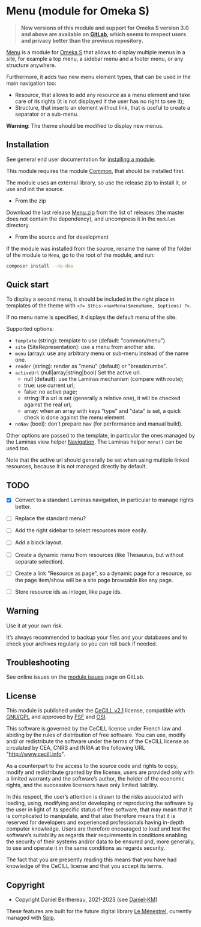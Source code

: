 Menu (module for Omeka S)
=========================

> __New versions of this module and support for Omeka S version 3.0 and above
> are available on [GitLab], which seems to respect users and privacy better
> than the previous repository.__

[Menu] is a module for [Omeka S] that allows to display multiple menus in a
site, for example a top menu, a sidebar menu and a footer menu, or any structure
anywhere.

Furthermore, it adds two new menu element types, that can be used in the main
navigation too:
- Resource, that allows to add any resource as a menu element and take care of
  its rights (it is not displayed if the user has no right to see it);
- Structure, that inserts an element without link, that is useful to create a
  separator or a sub-menu.

**Warning**: The theme should be modified to display new menus.


Installation
------------

See general end user documentation for [installing a module].

This module requires the module [Common], that should be installed first.

The module uses an external library, so use the release zip to install it, or
use and init the source.

* From the zip

Download the last release [Menu.zip] from the list of releases (the master does
not contain the dependency), and uncompress it in the `modules` directory.

* From the source and for development

If the module was installed from the source, rename the name of the folder of
the module to `Menu`, go to the root of the module, and run:

```sh
composer install --no-dev
```


Quick start
-----------

To display a second menu, it should be included in the right place in templates
of the theme with `<?= $this->navMenu($menuName, $options) ?>`.

If no menu name is specified, it displays the default menu of the site.

Supported options:
- `template` (string): template to use (default: "common/menu").
- `site` (SiteRepresentation): use a menu from another site.
- `menu` (array): use any arbitrary menu or sub-menu instead of the name one.
- `render` (string): render as "menu" (default) or "breadcrumbs".
- `activeUrl` (null|array|string|bool) Set the active url.
  - null (default): use the Laminas mechanism (compare with route);
  - true: use current url;
  - false: no active page;
  - string: If a url is set (generally a relative one), it will be checked
    against the real url;
  - array: when an array with keys "type" and "data" is set, a quick check is
    done against the menu element.
- `noNav` (bool): don't prepare nav (for performance and manual build).

Other options are passed to the template, in particular the ones managed by the
Laminas view helper [Navigation]. The Laminas helper `menu()` can be used too.

Note that the active url should generally be set when using multiple linked
resources, because it is not managed directly by default.


TODO
----

- [x] Convert to a standard Laminas navigation, in particular to manage rights better.
- [ ] Replace the standard menu?
- [ ] Add the right sidebar to select resources more easily.
- [ ] Add a block layout.
- [ ] Create a dynamic menu from resources (like Thesaurus, but without separate selection).
- [ ] Create a link "Resource as page", so a dynamic page for a resource, so the page item/show will be a site page browsable like any page.
- [ ] Store resource ids as integer, like page ids.


Warning
-------

Use it at your own risk.

It’s always recommended to backup your files and your databases and to check
your archives regularly so you can roll back if needed.


Troubleshooting
---------------

See online issues on the [module issues] page on GitLab.


License
-------

This module is published under the [CeCILL v2.1] license, compatible with
[GNU/GPL] and approved by [FSF] and [OSI].

This software is governed by the CeCILL license under French law and abiding by
the rules of distribution of free software. You can use, modify and/ or
redistribute the software under the terms of the CeCILL license as circulated by
CEA, CNRS and INRIA at the following URL "http://www.cecill.info".

As a counterpart to the access to the source code and rights to copy, modify and
redistribute granted by the license, users are provided only with a limited
warranty and the software’s author, the holder of the economic rights, and the
successive licensors have only limited liability.

In this respect, the user’s attention is drawn to the risks associated with
loading, using, modifying and/or developing or reproducing the software by the
user in light of its specific status of free software, that may mean that it is
complicated to manipulate, and that also therefore means that it is reserved for
developers and experienced professionals having in-depth computer knowledge.
Users are therefore encouraged to load and test the software’s suitability as
regards their requirements in conditions enabling the security of their systems
and/or data to be ensured and, more generally, to use and operate it in the same
conditions as regards security.

The fact that you are presently reading this means that you have had knowledge
of the CeCILL license and that you accept its terms.


Copyright
---------

* Copyright Daniel Berthereau, 2021-2023 (see [Daniel-KM])

These features are built for the future digital library [Le Ménestrel],
currently managed with [Spip].


[Menu]: https://github.com/Daniel-KM/Omeka-S-module-Menu
[Omeka S]: https://omeka.org/s
[installing a module]: https://omeka.org/s/docs/user-manual/modules/#installing-modules
[Common]: https://gitlab.com/Daniel-KM/Omeka-S-module-Common
[Menu.zip]: https://gitlab.com/Daniel-KM/Omeka-S-module-Menu/-/releases
[Navigation]: https://docs.laminas.dev/laminas-navigation/helpers/menu
[Next]: https://github.com/Daniel-KM/Omeka-S-module-Next
[module issues]: https://gitlab.com/Daniel-KM/Omeka-S-module-Menu/issues
[CeCILL v2.1]: https://www.cecill.info/licences/Licence_CeCILL_V2.1-en.html
[GNU/GPL]: https://www.gnu.org/licenses/gpl-3.0.html
[FSF]: https://www.fsf.org
[OSI]: http://opensource.org
[Le Ménestrel]: http://www.menestrel.fr
[Spip]: https://spip.net
[GitLab]: https://gitlab.com/Daniel-KM
[Daniel-KM]: https://gitlab.com/Daniel-KM "Daniel Berthereau"
